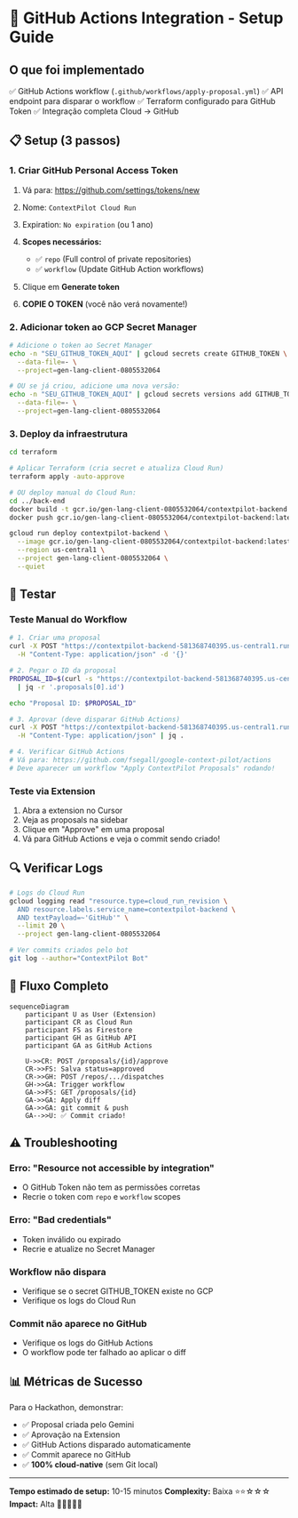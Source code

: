 # 🚀 GitHub Actions Integration - Setup Guide

## O que foi implementado

✅ GitHub Actions workflow (`.github/workflows/apply-proposal.yml`)
✅ API endpoint para disparar o workflow
✅ Terraform configurado para GitHub Token
✅ Integração completa Cloud → GitHub

## 📋 Setup (3 passos)

### 1. Criar GitHub Personal Access Token

1. Vá para: https://github.com/settings/tokens/new
2. Nome: `ContextPilot Cloud Run`
3. Expiration: `No expiration` (ou 1 ano)
4. **Scopes necessários:**
   - ✅ `repo` (Full control of private repositories)
   - ✅ `workflow` (Update GitHub Action workflows)

5. Clique em **Generate token**
6. **COPIE O TOKEN** (você não verá novamente!)

### 2. Adicionar token ao GCP Secret Manager

```bash
# Adicione o token ao Secret Manager
echo -n "SEU_GITHUB_TOKEN_AQUI" | gcloud secrets create GITHUB_TOKEN \
  --data-file=- \
  --project=gen-lang-client-0805532064

# OU se já criou, adicione uma nova versão:
echo -n "SEU_GITHUB_TOKEN_AQUI" | gcloud secrets versions add GITHUB_TOKEN \
  --data-file=- \
  --project=gen-lang-client-0805532064
```

### 3. Deploy da infraestrutura

```bash
cd terraform

# Aplicar Terraform (cria secret e atualiza Cloud Run)
terraform apply -auto-approve

# OU deploy manual do Cloud Run:
cd ../back-end
docker build -t gcr.io/gen-lang-client-0805532064/contextpilot-backend:latest .
docker push gcr.io/gen-lang-client-0805532064/contextpilot-backend:latest

gcloud run deploy contextpilot-backend \
  --image gcr.io/gen-lang-client-0805532064/contextpilot-backend:latest \
  --region us-central1 \
  --project gen-lang-client-0805532064 \
  --quiet
```

## 🧪 Testar

### Teste Manual do Workflow

```bash
# 1. Criar uma proposal
curl -X POST "https://contextpilot-backend-581368740395.us-central1.run.app/proposals/create?workspace_id=contextpilot" \
  -H "Content-Type: application/json" -d '{}'

# 2. Pegar o ID da proposal
PROPOSAL_ID=$(curl -s "https://contextpilot-backend-581368740395.us-central1.run.app/proposals?workspace_id=contextpilot" \
  | jq -r '.proposals[0].id')

echo "Proposal ID: $PROPOSAL_ID"

# 3. Aprovar (deve disparar GitHub Actions)
curl -X POST "https://contextpilot-backend-581368740395.us-central1.run.app/proposals/$PROPOSAL_ID/approve?workspace_id=contextpilot" \
  -H "Content-Type: application/json" | jq .

# 4. Verificar GitHub Actions
# Vá para: https://github.com/fsegall/google-context-pilot/actions
# Deve aparecer um workflow "Apply ContextPilot Proposals" rodando!
```

### Teste via Extension

1. Abra a extension no Cursor
2. Veja as proposals na sidebar
3. Clique em "Approve" em uma proposal
4. Vá para GitHub Actions e veja o commit sendo criado!

## 🔍 Verificar Logs

```bash
# Logs do Cloud Run
gcloud logging read "resource.type=cloud_run_revision \
  AND resource.labels.service_name=contextpilot-backend \
  AND textPayload=~'GitHub'" \
  --limit 20 \
  --project gen-lang-client-0805532064

# Ver commits criados pelo bot
git log --author="ContextPilot Bot"
```

## 🎯 Fluxo Completo

```mermaid
sequenceDiagram
    participant U as User (Extension)
    participant CR as Cloud Run
    participant FS as Firestore
    participant GH as GitHub API
    participant GA as GitHub Actions

    U->>CR: POST /proposals/{id}/approve
    CR->>FS: Salva status=approved
    CR->>GH: POST /repos/.../dispatches
    GH->>GA: Trigger workflow
    GA->>FS: GET /proposals/{id}
    GA->>GA: Apply diff
    GA->>GA: git commit & push
    GA-->>U: ✅ Commit criado!
```

## ⚠️ Troubleshooting

### Erro: "Resource not accessible by integration"
- O GitHub Token não tem as permissões corretas
- Recrie o token com `repo` e `workflow` scopes

### Erro: "Bad credentials"
- Token inválido ou expirado
- Recrie e atualize no Secret Manager

### Workflow não dispara
- Verifique se o secret GITHUB_TOKEN existe no GCP
- Verifique os logs do Cloud Run

### Commit não aparece no GitHub
- Verifique os logs do GitHub Actions
- O workflow pode ter falhado ao aplicar o diff

## 📊 Métricas de Sucesso

Para o Hackathon, demonstrar:
- ✅ Proposal criada pelo Gemini
- ✅ Aprovação na Extension
- ✅ GitHub Actions disparado automaticamente
- ✅ Commit aparece no GitHub
- ✅ **100% cloud-native** (sem Git local)

---

**Tempo estimado de setup:** 10-15 minutos
**Complexity:** Baixa ⭐⭐☆☆☆
**Impact:** Alta 🚀🚀🚀🚀🚀
